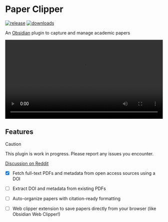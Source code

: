 # Paper Clipper

[![release](https://img.shields.io/github/manifest-json/v/ras0q/obsidian-paper-clipper.svg?color=A68AF9&style=for-the-badge&logo=github)](https://github.com/ras0q/obsidian-paper-clipper/releases/latest)
[![downloads](https://img.shields.io/badge/dynamic/json?url=https://raw.githubusercontent.com/obsidianmd/obsidian-releases/master/community-plugin-stats.json&query=$['paper-clipper'].downloads&label=Downloads&color=A68AF9&style=for-the-badge&logo=obsidian&)](https://obsidian.md/plugins?id=paper-clipper)

An [Obsidian](https://obsidian.md/) plugin to capture and manage academic papers

<video src="./public/thumbnail.mp4" alt="screenshot" width="100%"></video>

## Features

> [!CAUTION]
> This plugin is work in progress. Please report any issues you encounter.
>
> [Discussion on Reddit](https://www.reddit.com/r/ObsidianMD/comments/1ioa6ai/creating_a_plugin_that_clips_academic_papers_by/)

- [x] Fetch full-text PDFs and metadata from open access sources using a DOI
- [ ] Extract DOI and metadata from existing PDFs
- [ ] Auto-organize papers with citation-ready formatting
- [ ] Web clipper extension to save papers directly from your browser (like Obsidian Web Clipper!)


